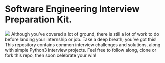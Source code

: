 # Software Engineering Interview Preparation Kit.
![](https://s3.amazonaws.com/alx-intranet.hbtn.io/uploads/medias/2020/9/74fbe6469f2da32a527ce1d7606199670eea1ca2.gif?X-Amz-Algorithm=AWS4-HMAC-SHA256&X-Amz-Credential=AKIARDDGGGOU65GPZGY3%2F20210218%2Fus-east-1%2Fs3%2Faws4_request&X-Amz-Date=20210218T074334Z&X-Amz-Expires=86400&X-Amz-SignedHeaders=host&X-Amz-Signature=939de19114f35f0edaa8ea7cc7f583dba54300727bae72990345a2c7c864bc03)
Although you’ve covered a lot of ground, there is still a lot of work to do before landing your internship or job. Take a deep breath; you’ve got this! This repository contains common interview challenges and solutions, along with simple Python3 interview projects. Feel free to follow along, clone or fork this repo, then soon celebrate your win!